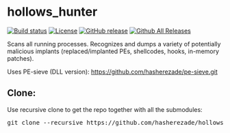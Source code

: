 # hollows_hunter
[![Build status](https://ci.appveyor.com/api/projects/status/xv4f8e7qbhyujt48?svg=true)](https://ci.appveyor.com/project/malwarezone/hollows-hunter)
[![License](https://img.shields.io/badge/License-BSD%202--Clause-blue.svg)](https://opensource.org/licenses/BSD-2-Clause)
[![GitHub release](https://img.shields.io/github/release/hasherezade/hollows_hunter.svg)](https://github.com/hasherezade/hollows_hunter/releases)
[![Github All Releases](https://img.shields.io/github/downloads/hasherezade/hollows_hunter/total.svg)](http://www.somsubhra.com/github-release-stats/?username=hasherezade&repository=hollows_hunter)

Scans all running processes. Recognizes and dumps a variety of potentially malicious implants (replaced/implanted PEs, shellcodes, hooks, in-memory patches).

Uses PE-sieve (DLL version): 
https://github.com/hasherezade/pe-sieve.git

Clone:
-
Use recursive clone to get the repo together with all the submodules:
<pre>
git clone --recursive https://github.com/hasherezade/hollows_hunter.git
</pre>
